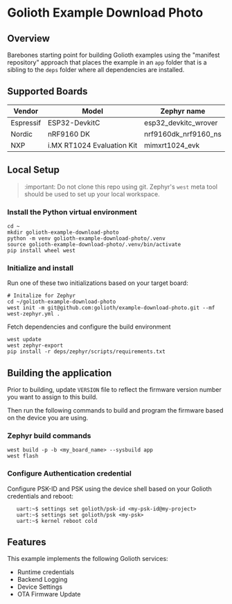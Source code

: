 # Golioth Example Download Photo

## Overview

Barebones starting point for building Golioth examples using the
"manifest repository" approach that places the example in an `app`
folder that is a sibling to the `deps` folder where all dependencies are
installed.

## Supported Boards

| Vendor    | Model                      | Zephyr name          |
| --------- | -------------------------- | -------------------- |
| Espressif | ESP32-DevkitC              | esp32_devkitc_wrover |
| Nordic    | nRF9160 DK                 | nrf9160dk_nrf9160_ns |
| NXP       | i.MX RT1024 Evaluation Kit | mimxrt1024_evk       |

## Local Setup

> :important: Do not clone this repo using git. Zephyr's ``west`` meta
> tool should be used to set up your local workspace.

### Install the Python virtual environment

```
cd ~
mkdir golioth-example-download-photo
python -m venv golioth-example-download-photo/.venv
source golioth-example-download-photo/.venv/bin/activate
pip install wheel west
```

### Initialize and install

Run one of these two initializations based on your target board:

```
# Initalize for Zephyr
cd ~/golioth-example-download-photo
west init -m git@github.com:golioth/example-download-photo.git --mf west-zephyr.yml .
```

Fetch dependencies and configure the build environment

```
west update
west zephyr-export
pip install -r deps/zephyr/scripts/requirements.txt
```

## Building the application

Prior to building, update ``VERSION`` file to reflect the firmware
version number you want to assign to this build.

Then run the following commands to build and program the firmware based
on the device you are using.

### Zephyr build commands

```
west build -p -b <my_board_name> --sysbuild app
west flash
```

### Configure Authentication credential

Configure PSK-ID and PSK using the device shell based on your Golioth
credentials and reboot:

```
   uart:~$ settings set golioth/psk-id <my-psk-id@my-project>
   uart:~$ settings set golioth/psk <my-psk>
   uart:~$ kernel reboot cold
```

## Features

This example implements the following Golioth services:

* Runtime credentials
* Backend Logging
* Device Settings
* OTA Firmware Update
